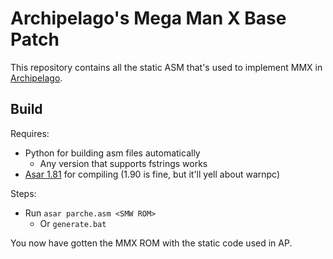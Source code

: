 # Archipelago's Mega Man X Base Patch
This repository contains all the static ASM that's used to implement MMX in [Archipelago](https://github.com/ArchipelagoMW/Archipelago).

## Build
Requires:
* Python for building asm files automatically
  * Any version that supports fstrings works
* [Asar 1.81](https://github.com/RPGHacker/asar/releases/tag/v1.81) for compiling (1.90 is fine, but it'll yell about warnpc)

Steps:
* Run `asar parche.asm <SMW ROM>`
  * Or `generate.bat`

You now have gotten the MMX ROM with the static code used in AP.
